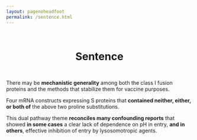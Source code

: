 ```yaml
---
layout: pagenoheadfoot
permalink: /sentence.html
---
```


<h1 align="center" style="padding: 1em 0">Sentence</h1>

There may be **mechanistic generality** among both the class I fusion proteins and the methods that stabilize them for vaccine purposes.

Four mRNA constructs expressing S proteins that **contained neither, either, or both of** the above two proline substitutions.

This dual pathway theme **reconciles many confounding reports** that showed **in some cases** a clear lack of dependence on pH in entry, **and in others**, effective inhibition of entry by lysosomotropic agents.
